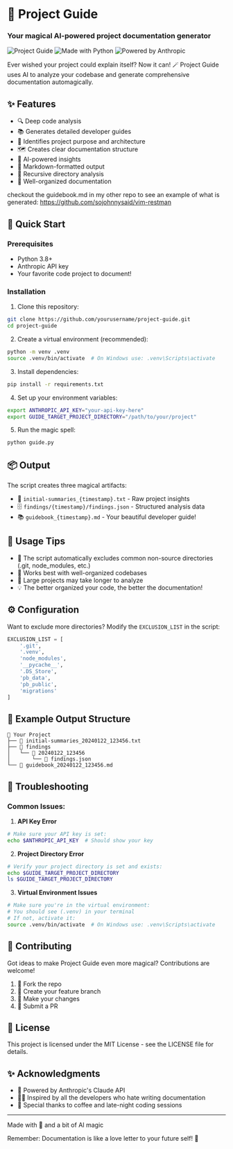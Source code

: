 # 🧙 Project Guide
### Your magical AI-powered project documentation generator

![Project Guide](https://img.shields.io/badge/AI-Powered-purple?style=for-the-badge)
![Made with Python](https://img.shields.io/badge/Made%20with-Python-yellow?style=for-the-badge)
![Powered by Anthropic](https://img.shields.io/badge/Powered%20by-Anthropic-blue?style=for-the-badge)

Ever wished your project could explain itself? Now it can! 🪄 Project Guide uses AI to analyze your codebase and generate comprehensive documentation automagically. 

## ✨ Features

- 🔍 Deep code analysis 
- 📚 Generates detailed developer guides
- 🎯 Identifies project purpose and architecture
- 🗺️ Creates clear documentation structure
- 🤖 AI-powered insights
- 📝 Markdown-formatted output
- 🔄 Recursive directory analysis
- 🎨 Well-organized documentation

checkout the guidebook.md in my other repo to see an example of what is generated: https://github.com/sojohnnysaid/vim-restman

## 🚀 Quick Start

### Prerequisites

- Python 3.8+
- Anthropic API key
- Your favorite code project to document! 

### Installation

1. Clone this repository:
```bash
git clone https://github.com/yourusername/project-guide.git
cd project-guide
```

2. Create a virtual environment (recommended):
```bash
python -m venv .venv
source .venv/bin/activate  # On Windows use: .venv\Scripts\activate
```

3. Install dependencies:
```bash
pip install -r requirements.txt
```

4. Set up your environment variables:
```bash
export ANTHROPIC_API_KEY="your-api-key-here"
export GUIDE_TARGET_PROJECT_DIRECTORY="/path/to/your/project"
```

5. Run the magic spell:
```bash
python guide.py
```

## 📦 Output

The script creates three magical artifacts:

- 📘 `initial-summaries_{timestamp}.txt` - Raw project insights
- 🗄️ `findings/{timestamp}/findings.json` - Structured analysis data  
- 📚 `guidebook_{timestamp}.md` - Your beautiful developer guide!

## 🎯 Usage Tips

- 🧹 The script automatically excludes common non-source directories (.git, node_modules, etc.)
- 🔮 Works best with well-organized codebases
- 📏 Large projects may take longer to analyze
- 💡 The better organized your code, the better the documentation!

## ⚙️ Configuration

Want to exclude more directories? Modify the `EXCLUSION_LIST` in the script:

```python
EXCLUSION_LIST = [
    '.git', 
    '.venv', 
    'node_modules', 
    '__pycache__', 
    '.DS_Store',
    'pb_data',
    'pb_public',
    'migrations'
]
```

## 🎨 Example Output Structure

```
📁 Your Project
├── 📄 initial-summaries_20240122_123456.txt
├── 📁 findings
│   └── 📁 20240122_123456
│       └── 📄 findings.json
└── 📄 guidebook_20240122_123456.md
```

## 🛟 Troubleshooting

### Common Issues:

1. **API Key Error**
```bash
# Make sure your API key is set:
echo $ANTHROPIC_API_KEY  # Should show your key
```

2. **Project Directory Error**
```bash
# Verify your project directory is set and exists:
echo $GUIDE_TARGET_PROJECT_DIRECTORY
ls $GUIDE_TARGET_PROJECT_DIRECTORY
```

3. **Virtual Environment Issues**
```bash
# Make sure you're in the virtual environment:
# You should see (.venv) in your terminal
# If not, activate it:
source .venv/bin/activate  # On Windows use: .venv\Scripts\activate
```

## 🤝 Contributing

Got ideas to make Project Guide even more magical? Contributions are welcome! 

1. 🍴 Fork the repo
2. 🌱 Create your feature branch
3. 💫 Make your changes
4. 🚀 Submit a PR

## 📜 License

This project is licensed under the MIT License - see the LICENSE file for details.

## ✨ Acknowledgments

- 🤖 Powered by Anthropic's Claude API
- 🧙‍♂️ Inspired by all the developers who hate writing documentation
- 🌟 Special thanks to coffee and late-night coding sessions

---

Made with 💜 and a bit of AI magic

Remember: Documentation is like a love letter to your future self! 💌
